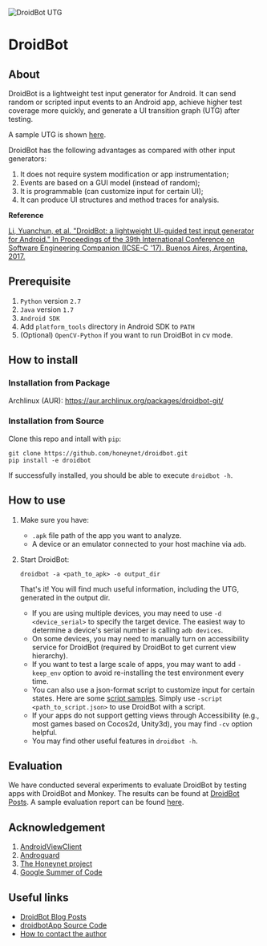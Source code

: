 ![DroidBot UTG](droidbot/resources/dummy_documents/droidbot_utg.png)

# DroidBot

## About
DroidBot is a lightweight test input generator for Android.
It can send random or scripted input events to an Android app, achieve higher test coverage more quickly, and generate a UI transition graph (UTG) after testing.

A sample UTG is shown [here](http://honeynet.github.io/droidbot/report_com.yelp.android/).

DroidBot has the following advantages as compared with other input generators:

1. It does not require system modification or app instrumentation;
2. Events are based on a GUI model (instead of random);
3. It is programmable (can customize input for certain UI);
4. It can produce UI structures and method traces for analysis.

**Reference**

[Li, Yuanchun, et al. "DroidBot: a lightweight UI-guided test input generator for Android." In Proceedings of the 39th International Conference on Software Engineering Companion (ICSE-C '17). Buenos Aires, Argentina, 2017.](http://dl.acm.org/citation.cfm?id=3098352)

## Prerequisite

1. `Python` version `2.7`
2. `Java` version `1.7`
3. `Android SDK`
4. Add `platform_tools` directory in Android SDK to `PATH`
5. (Optional) `OpenCV-Python` if you want to run DroidBot in cv mode.

## How to install

### Installation from Package
Archlinux (AUR): https://aur.archlinux.org/packages/droidbot-git/

### Installation from Source
Clone this repo and intall with `pip`:

```shell
git clone https://github.com/honeynet/droidbot.git
pip install -e droidbot
```

If successfully installed, you should be able to execute `droidbot -h`. 

## How to use

1. Make sure you have:

    + `.apk` file path of the app you want to analyze.
    + A device or an emulator connected to your host machine via `adb`.

2. Start DroidBot:

    ```
    droidbot -a <path_to_apk> -o output_dir
    ```
    That's it! You will find much useful information, including the UTG, generated in the output dir.

    + If you are using multiple devices, you may need to use `-d <device_serial>` to specify the target device. The easiest way to determine a device's serial number is calling `adb devices`.
    + On some devices, you may need to manually turn on accessibility service for DroidBot (required by DroidBot to get current view hierarchy).
    + If you want to test a large scale of apps, you may want to add `-keep_env` option to avoid re-installing the test environment every time.
    + You can also use a json-format script to customize input for certain states. Here are some [script samples](script_samples/). Simply use `-script <path_to_script.json>` to use DroidBot with a script.
    + If your apps do not support getting views through Accessibility (e.g., most games based on Cocos2d, Unity3d), you may find `-cv` option helpful.
    + You may find other useful features in `droidbot -h`.

## Evaluation

We have conducted several experiments to evaluate DroidBot by testing apps with DroidBot and Monkey.
The results can be found at [DroidBot Posts](http://honeynet.github.io/droidbot/).
A sample evaluation report can be found [here](http://honeynet.github.io/droidbot/2015/07/30/Evaluation_Report_2015-07-30_1501.html).

## Acknowledgement

1. [AndroidViewClient](https://github.com/dtmilano/AndroidViewClient)
2. [Androguard](http://code.google.com/p/androguard/)
3. [The Honeynet project](https://www.honeynet.org/)
4. [Google Summer of Code](https://summerofcode.withgoogle.com/)

## Useful links

- [DroidBot Blog Posts](http://honeynet.github.io/droidbot/)
- [droidbotApp Source Code](https://github.com/ylimit/droidbotApp)
- [How to contact the author](http://ylimit.github.io)
